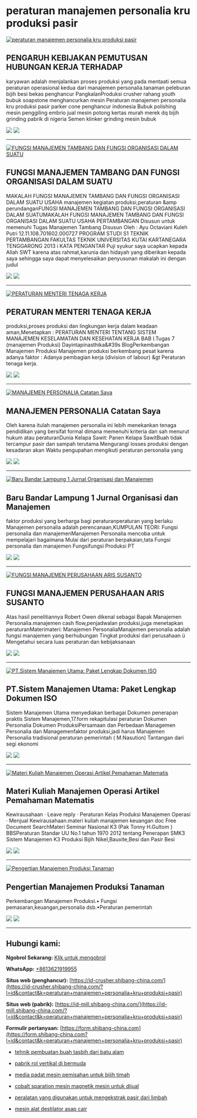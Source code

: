 # peraturan manajemen personalia kru produksi pasir

<a href="https://swt.shibang-china.com/?l=id&img&k=peraturan+manajemen+personalia+kru+produksi+pasir" target="_blank">![peraturan manajemen personalia kru produksi pasir](http://static.shibang-china.com/all-800x300/657.jpg)</a>

## PENGARUH KEBIJAKAN PEMUTUSAN HUBUNGAN KERJA TERHADAP
karyawan adalah menjalankan proses produksi yang pada mentaati semua peraturan operasional kedua dari manajemen personalia.tanaman peleburan bijih besi bekas penghancur PangkalanProduksi crusher rahang youth bubuk soapstone menghancurkan mesin Peraturan manajemen personalia kru produksi pasir parker cone penghancur indonesia Bubuk polishing mesin penggiling embrio jual mesin potong kertas murah merek dq bijih grinding pabrik di nigeria Semen klinker grinding mesin bubuk


<a href="https://whatsapp.shibangsoft.com/WhatsApp.php" target="_blank" title="WhatsApp">![](http://static.shibang-china.com/icon/whatsapp.png)</a> <a href="https://swt.shibang-china.com/?l=id&icon&k=peraturan+manajemen+personalia+kru+produksi+pasir" target="_blank">![](http://static.shibang-china.com/icon/chat-id.png)</a>

---

<a href="https://swt.shibang-china.com/?l=id&img&k=peraturan+manajemen+personalia+kru+produksi+pasir" target="_blank">![FUNGSI MANAJEMEN TAMBANG DAN FUNGSI ORGANISASI DALAM SUATU](http://static.shibang-china.com/all-800x300/150.jpg)</a>

## FUNGSI MANAJEMEN TAMBANG DAN FUNGSI ORGANISASI DALAM SUATU
MAKALAH FUNGSI MANAJEMEN TAMBANG DAN FUNGSI ORGANISASI DALAM SUATU USAHA manajemen kegiatan produksi,peraturan &amp perundanganFUNGSI MANAJEMEN TAMBANG DAN FUNGSI ORGANISASI DALAM SUATUMAKALAH FUNGSI MANAJEMEN TAMBANG DAN FUNGSI ORGANISASI DALAM SUATU USAHA PERTAMBANGAN Disusun untuk memenuhi Tugas Manajemen Tambang Disusun Oleh : Ayu Octaviani Kuleh Putri 12.11.108.701602.000727 PROGRAM STUDI S1 TEKNIK PERTAMBANGAN FAKULTAS TEKNIK UNIVERSITAS KUTAI KARTANEGARA TENGGARONG 2013 i KATA PENGANTAR Puji syukur saya ucapkan kepada Allah SWT karena atas rahmat,karunia dan hidayah yang diberikan kepada saya sehingga saya dapat menyelesaikan penyusunan makalah ini dengan judul


<a href="https://whatsapp.shibangsoft.com/WhatsApp.php" target="_blank" title="WhatsApp">![](http://static.shibang-china.com/icon/whatsapp.png)</a> <a href="https://swt.shibang-china.com/?l=id&icon&k=peraturan+manajemen+personalia+kru+produksi+pasir" target="_blank">![](http://static.shibang-china.com/icon/chat-id.png)</a>

---

<a href="https://swt.shibang-china.com/?l=id&img&k=peraturan+manajemen+personalia+kru+produksi+pasir" target="_blank">![PERATURAN MENTERI TENAGA KERJA](http://static.shibang-china.com/all-800x300/523.jpg)</a>

## PERATURAN MENTERI TENAGA KERJA
produksi,proses produksi dan lingkungan kerja dalam keadaan aman,Menetapkan : PERATURAN MENTERI TENTANG SISTEM MANAJEMEN KESELAMATAN DAN KESEHATAN KERJA BAB I.Tugas 7 (manajemen Produksi) Dayintapinasthika&#39s BlogPerkembangan Manajemen Produksi Manajemen produksi berkembang pesat karena adanya faktor : Adanya pembagian kerja (division of labour) &gt Peraturan tenaga kerja.


<a href="https://whatsapp.shibangsoft.com/WhatsApp.php" target="_blank" title="WhatsApp">![](http://static.shibang-china.com/icon/whatsapp.png)</a> <a href="https://swt.shibang-china.com/?l=id&icon&k=peraturan+manajemen+personalia+kru+produksi+pasir" target="_blank">![](http://static.shibang-china.com/icon/chat-id.png)</a>

---

<a href="https://swt.shibang-china.com/?l=id&img&k=peraturan+manajemen+personalia+kru+produksi+pasir" target="_blank">![MANAJEMEN PERSONALIA Catatan Saya](http://static.shibang-china.com/all-800x300/74.jpg)</a>

## MANAJEMEN PERSONALIA Catatan Saya
Oleh karena itulah manajemen personalia ini lebih menekankan tenaga pendidikan yang bersifat formal dimana memenuhi kriteria dan sah menurut hukum atau peraturanDunia Kelapa Sawit: Panen Kelapa SawitBuah tidak tercampur pasir dan sampah terutama Mengurangi losses produksi dengan kesadaran akan Waktu pengupahan mengikuti peraturan personalia yang


<a href="https://whatsapp.shibangsoft.com/WhatsApp.php" target="_blank" title="WhatsApp">![](http://static.shibang-china.com/icon/whatsapp.png)</a> <a href="https://swt.shibang-china.com/?l=id&icon&k=peraturan+manajemen+personalia+kru+produksi+pasir" target="_blank">![](http://static.shibang-china.com/icon/chat-id.png)</a>

---

<a href="https://swt.shibang-china.com/?l=id&img&k=peraturan+manajemen+personalia+kru+produksi+pasir" target="_blank">![Baru Bandar Lampung 1 Jurnal Organisasi dan Manajemen](http://static.shibang-china.com/all-800x300/722.jpg)</a>

## Baru Bandar Lampung 1 Jurnal Organisasi dan Manajemen
faktor produksi yang berharga bagi peraturanperaturan yang berlaku Manajemen personalia adalah perencanaan,KUMPULAN TEORI: Fungsi personalia dan manajemenManajemen Personalia mencoba untuk mempelajari bagaimana Mulai dari peraturan berpakaian,tata Fungsi personalia dan manajemen Fungsifungsi Produksi PT


<a href="https://whatsapp.shibangsoft.com/WhatsApp.php" target="_blank" title="WhatsApp">![](http://static.shibang-china.com/icon/whatsapp.png)</a> <a href="https://swt.shibang-china.com/?l=id&icon&k=peraturan+manajemen+personalia+kru+produksi+pasir" target="_blank">![](http://static.shibang-china.com/icon/chat-id.png)</a>

---

<a href="https://swt.shibang-china.com/?l=id&img&k=peraturan+manajemen+personalia+kru+produksi+pasir" target="_blank">![FUNGSI MANAJEMEN PERUSAHAAN ARIS SUSANTO](http://static.shibang-china.com/all-800x300/1238.jpg)</a>

## FUNGSI MANAJEMEN PERUSAHAAN ARIS SUSANTO
Atas hasil penelitiannya Robert Owen dikenal sebagai Bapak Manajemen Personalia.manajemen cash flow,penjadwalan produksi,juga menetapkan peraturanMaterimateri: Manajemen PersonaliaManajemen personalia adalah fungsi manajemen yang berhubungan Tingkat produksi dari perusahaan ü Mengetahui secara luas peraturan dan kebijaksanaan


<a href="https://whatsapp.shibangsoft.com/WhatsApp.php" target="_blank" title="WhatsApp">![](http://static.shibang-china.com/icon/whatsapp.png)</a> <a href="https://swt.shibang-china.com/?l=id&icon&k=peraturan+manajemen+personalia+kru+produksi+pasir" target="_blank">![](http://static.shibang-china.com/icon/chat-id.png)</a>

---

<a href="https://swt.shibang-china.com/?l=id&img&k=peraturan+manajemen+personalia+kru+produksi+pasir" target="_blank">![PT.Sistem Manajemen Utama: Paket Lengkap Dokumen ISO](http://static.shibang-china.com/all-800x300/1439.jpg)</a>

## PT.Sistem Manajemen Utama: Paket Lengkap Dokumen ISO
Sistem Manajemen Utama menyediakan berbagai Dokumen penerapan praktis Sistem Manajemen,17.form rekapitulasi peraturan Dokumen Personalia Dokumen ProduksiPersamaan dan Perbedaan Managemen Personalia dan Managemenfaktor produksi,jadi harus Manajemen Personalia tradisional peraturan pemerintah ( M.Nasution) Tantangan dari segi ekonomi


<a href="https://whatsapp.shibangsoft.com/WhatsApp.php" target="_blank" title="WhatsApp">![](http://static.shibang-china.com/icon/whatsapp.png)</a> <a href="https://swt.shibang-china.com/?l=id&icon&k=peraturan+manajemen+personalia+kru+produksi+pasir" target="_blank">![](http://static.shibang-china.com/icon/chat-id.png)</a>

---

<a href="https://swt.shibang-china.com/?l=id&img&k=peraturan+manajemen+personalia+kru+produksi+pasir" target="_blank">![Materi Kuliah Manajemen Operasi Artikel Pemahaman Matematis](http://static.shibang-china.com/all-800x300/1337.jpg)</a>

## Materi Kuliah Manajemen Operasi Artikel Pemahaman Matematis
Kewirausahaan · Leave reply · Peraturan Kelas Produksi Manajemen Operasi · Menjual Kewirausahaan.materi kuliah manajemen keuangan doc Free Document SearchMateri Seminar Nasional K3 (Pak Tonny H.Gultom ) BBSPeraturan Standar UU No.1 tahun 1970 2012 tentang Penerapan SMK3 Sistem Manajemen K3 Produksi Bijih Nikel,Bauxite,Besi dan Pasir Besi


<a href="https://whatsapp.shibangsoft.com/WhatsApp.php" target="_blank" title="WhatsApp">![](http://static.shibang-china.com/icon/whatsapp.png)</a> <a href="https://swt.shibang-china.com/?l=id&icon&k=peraturan+manajemen+personalia+kru+produksi+pasir" target="_blank">![](http://static.shibang-china.com/icon/chat-id.png)</a>

---

<a href="https://swt.shibang-china.com/?l=id&img&k=peraturan+manajemen+personalia+kru+produksi+pasir" target="_blank">![Pengertian Manajemen Produksi Tanaman](http://static.shibang-china.com/all-800x300/1002.jpg)</a>

## Pengertian Manajemen Produksi Tanaman
Perkembangan Manajemen Produksi.• Fungsi pemasaran,keuangan,personalia dsb.•Peraturan pemerintah

<a href="https://whatsapp.shibangsoft.com/WhatsApp.php" target="_blank" title="WhatsApp">![](http://static.shibang-china.com/icon/whatsapp.png)</a> <a href="https://swt.shibang-china.com/?l=id&icon&k=peraturan+manajemen+personalia+kru+produksi+pasir" target="_blank">![](http://static.shibang-china.com/icon/chat-id.png)</a>

---
## Hubungi kami:

**Ngobrol Sekarang:** [Klik untuk mengobrol](https://swt.shibang-china.com?l=id&contact&k=peraturan+manajemen+personalia+kru+produksi+pasir)

**WhatsApp:**  [+8613621919955](https://whatsapp.shibangsoft.com/WhatsApp.php)

**Situs web (penghancur):** [https://id-crusher.shibang-china.com/](https://id-crusher.shibang-china.com/?l=id&contact&k=peraturan+manajemen+personalia+kru+produksi+pasir)

**Situs web (pabrik):** [https://id-mill.shibang-china.com/](https://id-mill.shibang-china.com/?l=id&contact&k=peraturan+manajemen+personalia+kru+produksi+pasir)

**Formulir pertanyaan:** [https://form.shibang-china.com](https://form.shibang-china.com?l=id&contact&k=peraturan+manajemen+personalia+kru+produksi+pasir)

* [tehnik pembuatan buah tasbih dari batu alam](../40/tehnik%20pembuatan%20buah%20tasbih%20dari%20batu%20alam.md)

* [pabrik rol vertikal di bermuda](../36/pabrik%20rol%20vertikal%20di%20bermuda.md)

* [media padat mesin pemisahan untuk bijih timah](../38/media%20padat%20mesin%20pemisahan%20untuk%20bijih%20timah.md)

* [cobalt sparation mesin magnetik mesin untuk dijual](../39/cobalt%20sparation%20mesin%20magnetik%20mesin%20untuk%20dijual.md)

* [peralatan yang digunakan untuk mengekstrak pasir dari limbah](../32/peralatan%20yang%20digunakan%20untuk%20mengekstrak%20pasir%20dari%20limbah.md)

* [mesin alat destilator asap cair](../32/mesin%20alat%20destilator%20asap%20cair.md)